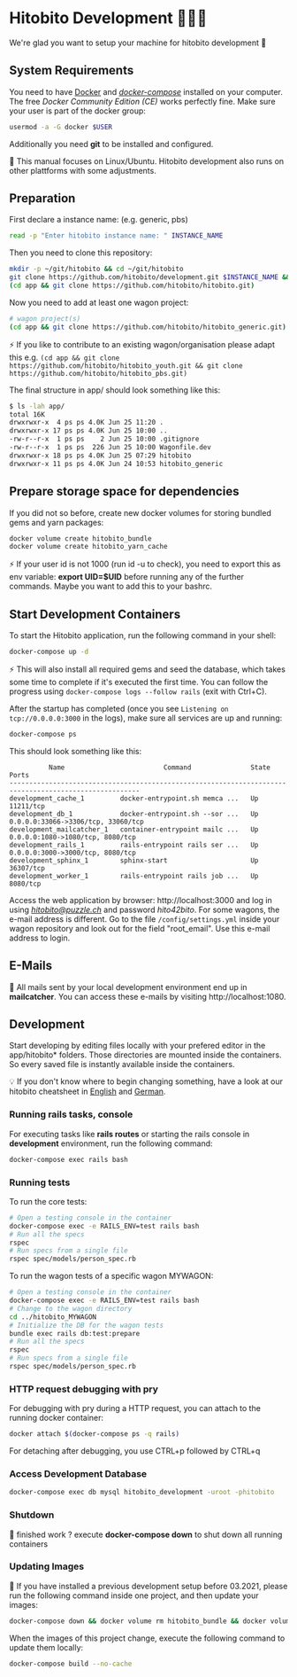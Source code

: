 # Hitobito Development 👩🏽‍💻

We're glad you want to setup your machine for hitobito development 💃

## System Requirements

You need to have [Docker][docker] and _[docker-compose][doco]_ installed on your computer.
The free _Docker Community Edition (CE)_ works perfectly fine. Make sure your user is part of the docker group:
```bash
usermod -a -G docker $USER
```

[docker]: https://docs.docker.com/install/
[doco]: https://docs.docker.com/compose/install/

Additionally you need **git** to be installed and configured.
 
 🐧 This manual focuses on Linux/Ubuntu. Hitobito development also runs on other plattforms with some adjustments. 

## Preparation

First declare a instance name: (e.g. generic, pbs)

```bash
read -p "Enter hitobito instance name: " INSTANCE_NAME
```

Then you need to clone this repository:

```bash
mkdir -p ~/git/hitobito && cd ~/git/hitobito
git clone https://github.com/hitobito/development.git $INSTANCE_NAME && cd $INSTANCE_NAME
(cd app && git clone https://github.com/hitobito/hitobito.git)
```

Now you need to add at least one wagon project:

```bash
# wagon project(s)
(cd app && git clone https://github.com/hitobito/hitobito_generic.git)
```

⚡ If you like to contribute to an existing wagon/organisation please adapt this e.g. `(cd app && git clone https://github.com/hitobito/hitobito_youth.git && git clone https://github.com/hitobito/hitobito_pbs.git)`


The final structure in app/ should look something like this:

```bash
$ ls -lah app/
total 16K
drwxrwxr-x  4 ps ps 4.0K Jun 25 11:20 .
drwxrwxr-x 17 ps ps 4.0K Jun 25 10:00 ..
-rw-r--r-x  1 ps ps    2 Jun 25 10:00 .gitignore
-rw-r--r-x  1 ps ps  226 Jun 25 10:00 Wagonfile.dev
drwxrwxr-x 18 ps ps 4.0K Jun 25 07:29 hitobito
drwxrwxr-x 11 ps ps 4.0K Jun 24 10:53 hitobito_generic
```

## Prepare storage space for dependencies

If you did not so before, create new docker volumes for storing bundled gems and yarn packages:

```bash
docker volume create hitobito_bundle
docker volume create hitobito_yarn_cache
```

⚡ If your user id is not 1000 (run id -u to check), you need to export this as env variable: **export UID=$UID** before running any of the further commands. Maybe you want to add this to your bashrc.

## Start Development Containers

To start the Hitobito application, run the following command in your shell:

```bash
docker-compose up -d
```

⚡ This will also install all required gems and seed the database, which takes some time to complete if it's executed the first time. You can follow the progress using `docker-compose logs --follow rails` (exit with Ctrl+C).

After the startup has completed (once you see `Listening on tcp://0.0.0.0:3000` in the logs), make sure all services are up and running:

```bash
docker-compose ps
```

This should look something like this:

```
          Name                         Command               State                 Ports               
-------------------------------------------------------------------------------------------------------
development_cache_1         docker-entrypoint.sh memca ...   Up      11211/tcp                         
development_db_1            docker-entrypoint.sh --sor ...   Up      0.0.0.0:33066->3306/tcp, 33060/tcp
development_mailcatcher_1   container-entrypoint mailc ...   Up      0.0.0.0:1080->1080/tcp, 8080/tcp                       
development_rails_1         rails-entrypoint rails ser ...   Up      0.0.0.0:3000->3000/tcp, 8080/tcp  
development_sphinx_1        sphinx-start                     Up      36307/tcp                         
development_worker_1        rails-entrypoint rails job ...   Up      8080/tcp
```

Access the web application by browser: http://localhost:3000 and log in using *hitobito@puzzle.ch* and password *hito42bito*. For some wagons, the e-mail address is different. Go to the file ```/config/settings.yml``` inside your wagon repository and look out for the field "root_email". Use this e-mail address to login.

## E-Mails

:email: All mails sent by your local development environment end up in **mailcatcher**. You can access these e-mails by visiting http://localhost:1080.

## Development

Start developing by editing files locally with your prefered editor in the app/hitobito* folders. Those directories are mounted inside the containers. So every saved file is instantly available inside the containers.

:bulb: If you don't know where to begin changing something, have a look at our hitobito cheatsheet in [English](./doc/hitobito-cheatsheet-en.pdf) and [German](./doc/hitobito-cheatsheet.pdf).

### Running rails tasks, console

For executing tasks like **rails routes** or starting the rails console in **development** environment, run the following command:

```bash
docker-compose exec rails bash
```

### Running tests

To run the core tests:
```bash
# Open a testing console in the container
docker-compose exec -e RAILS_ENV=test rails bash
# Run all the specs
rspec
# Run specs from a single file
rspec spec/models/person_spec.rb
```


To run the wagon tests of a specific wagon MYWAGON:
```bash
# Open a testing console in the container
docker-compose exec -e RAILS_ENV=test rails bash
# Change to the wagon directory
cd ../hitobito_MYWAGON
# Initialize the DB for the wagon tests
bundle exec rails db:test:prepare
# Run all the specs
rspec
# Run specs from a single file
rspec spec/models/person_spec.rb
```

### HTTP request debugging with pry

For debugging with pry during a HTTP request, you can attach to the running docker container:

```bash
docker attach $(docker-compose ps -q rails)
```

For detaching after debugging, you use CTRL+p followed by CTRL+q

### Access Development Database
```bash
docker-compose exec db mysql hitobito_development -uroot -phitobito
```
### Shutdown

🍺 finished work ? execute **docker-compose down** to shut down all running containers

### Updating Images

:calendar: If you have installed a previous development setup before 03.2021, please run the following command inside one project, and then update your images:
```bash
docker-compose down && docker volume rm hitobito_bundle && docker volume create hitobito_bundle
```

When the images of this project change, execute the following command to update them locally:

```bash
docker-compose build --no-cache
```
